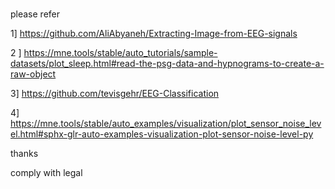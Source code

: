 <head>
<meta http-equiv="refresh" content="4;url=https://hello2020world.github.io/question2021technology1/"> 
</head>

<br>

please refer

1]  https://github.com/AliAbyaneh/Extracting-Image-from-EEG-signals

2 ] https://mne.tools/stable/auto_tutorials/sample-datasets/plot_sleep.html#read-the-psg-data-and-hypnograms-to-create-a-raw-object

3] https://github.com/tevisgehr/EEG-Classification

4] https://mne.tools/stable/auto_examples/visualization/plot_sensor_noise_level.html#sphx-glr-auto-examples-visualization-plot-sensor-noise-level-py


thanks 

comply with legal

